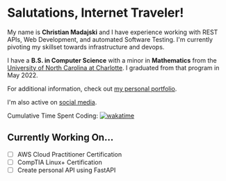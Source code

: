 # Salutations, Internet Traveler!

My name is **Christian Madajski** and I have experience working with REST APIs, Web Development, and automated Software Testing. I'm currently pivoting my skillset towards infrastructure and devops.

I have a **B.S. in Computer Science** with a minor in **Mathematics** from the [University of North Carolina at Charlotte](https://www.charlotte.edu/). I graduated from that program in May 2022.

For additional information, check out [my personal portfolio](http://194.195.210.137/).

I'm also active on [social media](https://www.linkedin.com/in/cmadajsk/).

Cumulative Time Spent Coding: [![wakatime](https://wakatime.com/badge/user/510092ca-a9b8-48f5-bf50-9b05005ef525.svg)](https://wakatime.com/@510092ca-a9b8-48f5-bf50-9b05005ef525)

## Currently Working On...
- [ ] AWS Cloud Practitioner Certification
- [ ] CompTIA Linux+ Certification
- [ ] Create personal API using FastAPI
